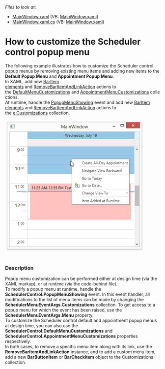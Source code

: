 <!-- default file list -->
*Files to look at*:

* [MainWindow.xaml](./CS/PopupMenuCustomization/MainWindow.xaml) (VB: [MainWindow.xaml](./VB/PopupMenuCustomization/MainWindow.xaml))
* [MainWindow.xaml.cs](./CS/PopupMenuCustomization/MainWindow.xaml.cs) (VB: [MainWindow.xaml](./VB/PopupMenuCustomization/MainWindow.xaml))
<!-- default file list end -->
# How to customize the Scheduler control popup menu


<p>The following example illustrates how to customize the Scheduler control popup menus by removing existing menu items and adding new items to the <strong>Default Popup Menu</strong> and <strong>Appointment Popup Menu</strong>.<br>In XAML, add new <a href="http://help.devexpress.com/#WPF/clsDevExpressXpfBarsBarItemtopic">BarItem elements</a> and <a href="http://help.devexpress.com/#WPF/clsDevExpressXpfBarsRemoveBarItemAndLinkActiontopic">RemoveBarItemAndLinkAction</a> actions to the <a href="http://help.devexpress.com/#WPF/DevExpressXpfSchedulerSchedulerControl_DefaultMenuCustomizationstopic">DefaultMenuCustomizations</a> and <a href="http://help.devexpress.com/#WPF/DevExpressXpfSchedulerSchedulerControl_AppointmentMenuCustomizationstopic">AppointmentMenuCustomizations</a> collections.<br>At runtime, handle the <a href="http://help.devexpress.com/#WPF/DevExpressXpfSchedulerSchedulerControl_PopupMenuShowingtopic">PopupMenuShowing</a> event and add new <a href="http://help.devexpress.com/#WPF/clsDevExpressXpfBarsBarItemtopic">BarItem elements</a> and <a href="http://help.devexpress.com/#WPF/clsDevExpressXpfBarsRemoveBarItemAndLinkActiontopic">RemoveBarItemAndLinkAction</a> actions to the <a href="http://help.devexpress.com/#WPF/DevExpressXpfSchedulerSchedulerMenuEventArgs_Customizationstopic">e.Customizations</a> collection.<br><br><img src="https://raw.githubusercontent.com/DevExpress-Examples/how-to-customize-the-scheduler-control-popup-menu-e2721/13.1.4+/media/f4c1eff8-7c68-4895-9d5e-1b508f8e578c.png"><br><br></p>


<h3>Description</h3>

<p>Popup menu customization can be performed either at design time (via the XAML markup), or at runtime (via the code-behind file).<br /> To modify a popup menu at runtime, handle the <strong>SchedulerControl.PopupMenuShowing</strong> event. In this event handler, all modifications to the list of menu items can be made by changing the <strong>SchedulerMenuEventArgs.Customizations</strong> collection. To get access to a popup menu for which the event has been raised, use the <strong>SchedulerMenuEventArgs.Menu</strong> property. <br /> To customize the Scheduler control default and appointment popup menus at design time, you can also use the <strong>SchedulerControl.DefaultMenuCustomizations</strong> and <strong>SchedulerControl.AppointmentMenuCustomizations</strong> properties respectively.<br /> In both cases, to remove a specific menu item along with its link, use the <strong>RemoveBarItemAndLinkAction</strong> instance, and to add a custom menu item, add a new <strong>BarButtonItem</strong> or <strong>BarCheckItem</strong> object to the Customizations collection.</p>

<br/>


